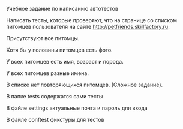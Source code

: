 Учебное задание по написанию автотестов

Написать тесты, которые проверяют, что на странице со списком питомцев пользователя на сайте http://petfriends.skillfactory.ru:

Присутствуют все питомцы.

Хотя бы у половины питомцев есть фото.

У всех питомцев есть имя, возраст и порода.

У всех питомцев разные имена.

В списке нет повторяющихся питомцев. (Сложное задание).

В папке tests содержатся сами тесты

В файле settings актуальные почта и пароль для входа

В файле conftest фикстуры для тестов
